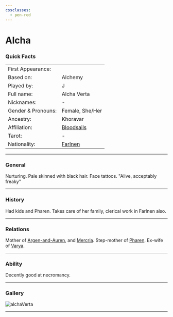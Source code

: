 ```yaml
---
cssclasses:
  - pen-red
---
```

# Alcha
### Quick Facts

|                    |                                                |
| ------------------ | ---------------------------------------------- |
| First Appearance:  |                                                |
| Based on:          | Alchemy                                        |
| Played by:         | J                                              |
| Full name:         | Alcha Verta                                    |
| Nicknames:         | -                                              |
| Gender & Pronouns: | Female, She/Her                                |
| Ancestry:          | Khoravar                                       |
| Affiliation:       | [Bloodsails](../../-Groups/Bloodsails.md)      |
| Tarot:             | -                                              |
| Nationality:       | [Farlnen](../../-Locations--Planes/Farlnen.md) |
***
### General
Nurturing. Pale skinned with black hair. Face tattoos.
"Alive, acceptably freaky"
***
### History
Had kids and Pharen. Takes care of her family, clerical work in Farlnen also.

***
### Relations
Mother of [Argen-and-Auren](Argen-and-Auren.md), and [Mercria](Mercria.md).
Step-mother of [Pharen](../-Player/Pharen.md).
Ex-wife of [Varya](Varya.md).

***
### Ability
Decently good at necromancy.

***
### Gallery

![alchaVerta](../../../../../../99%20-%20META/attachments/alchaVerta.png)
***
